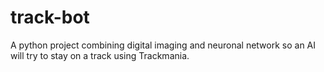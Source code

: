 # track-bot
A python project combining digital imaging and neuronal network so an AI will try to stay on a track using Trackmania.
